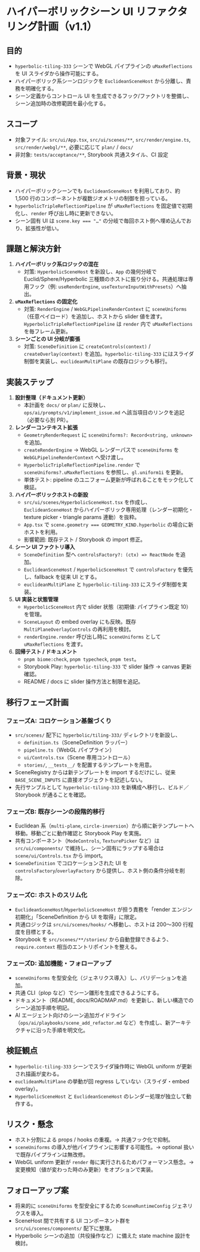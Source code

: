 # ハイパーボリックシーン UI リファクタリング計画（v1.1）

## 目的
- `hyperbolic-tiling-333` シーンで WebGL パイプラインの `uMaxReflections` を UI スライダから操作可能にする。
- ハイパーボリック系シーンロジックを `EuclideanSceneHost` から分離し、責務を明確化する。
- シーン定義からコントロール UI を生成できるフック/ファクトリを整備し、シーン追加時の改修範囲を最小化する。

## スコープ
- 対象ファイル: `src/ui/App.tsx`, `src/ui/scenes/**`, `src/render/engine.ts`, `src/render/webgl/**`, 必要に応じて `plan/` / `docs/`
- 非対象: `tests/acceptance/**`, Storybook 共通スタイル、CI 設定

## 背景・現状
- ハイパーボリックシーンでも `EuclideanSceneHost` を利用しており、約 1,500 行のコンポーネントが複数ジオメトリの制御を担っている。
- `hyperbolicTripleReflectionPipeline` が `uMaxReflections` を固定値で初期化し、`render` 呼び出し時に更新できない。
- シーン固有 UI は `scene.key === "…"` の分岐で毎回ホスト側へ埋め込んでおり、拡張性が低い。

## 課題と解決方針
1. **ハイパーボリック系ロジックの混在**
   - 対策: `HyperbolicSceneHost` を新設し、`App` の幾何分岐で Euclid/Sphere/Hyperbolic 三種類のホストに振り分ける。共通処理は専用フック（例: `useRenderEngine`, `useTextureInputWithPresets`）へ抽出。
2. **`uMaxReflections` の固定化**
   - 対策: `RenderEngine` / `WebGLPipelineRenderContext` に `sceneUniforms`（任意ペイロード）を追加し、ホストから slider 値を渡す。`HyperbolicTripleReflectionPipeline` は `render` 内で `uMaxReflections` を毎フレーム更新。
3. **シーンごとの UI 分岐が膨張**
   - 対策: `SceneDefinition` に `createControls(context)` / `createOverlay(context)` を追加。`hyperbolic-tiling-333` にはスライダ制御を実装し、`euclideanMultiPlane` の既存ロジックも移行。

## 実装ステップ
1. **設計整理（ドキュメント更新）**
   - 本計画を `docs/` or `plan/` に反映し、`ops/ai/prompts/v1/implement_issue.md` へ該当項目のリンクを追記（必要なら別 PR）。
2. **レンダーコンテキスト拡張**
   - `GeometryRenderRequest` に `sceneUniforms?: Record<string, unknown>` を追加。
   - `createRenderEngine` → WebGL レンダーパスで `sceneUniforms` を `WebGLPipelineRenderContext` へ受け渡し。
   - `HyperbolicTripleReflectionPipeline.render` で `sceneUniforms?.uMaxReflections` を参照し、`gl.uniform1i` を更新。
   - 単体テスト: pipeline のユニフォーム更新が呼ばれることをモック化して検証。
3. **ハイパーボリックホストの新設**
   - `src/ui/scenes/HyperbolicSceneHost.tsx` を作成し、`EuclideanSceneHost` からハイパーボリック専用処理（レンダー初期化・texture picker・triangle params 連動）を抜粋。
   - `App.tsx` で `scene.geometry === GEOMETRY_KIND.hyperbolic` の場合に新ホストを利用。
   - 影響範囲: 既存テスト / Storybook の import 修正。
4. **シーン UI ファクトリ導入**
   - `SceneDefinition` 型へ `controlsFactory?: (ctx) => ReactNode` を追加。
   - `EuclideanSceneHost` / `HyperbolicSceneHost` で `controlsFactory` を優先し、fallback を従来 UI とする。
   - `euclideanMultiPlane` と `hyperbolic-tiling-333` にスライダ制御を実装。
5. **UI 実装と状態管理**
   - `HyperbolicSceneHost` 内で slider 状態（初期値: パイプライン既定 10）を管理。
   - `SceneLayout` の embed overlay にも反映。既存 `MultiPlaneOverlayControls` の再利用を検討。
   - `renderEngine.render` 呼び出し時に `sceneUniforms` として `uMaxReflections` を渡す。
6. **回帰テスト / ドキュメント**
   - `pnpm biome:check`, `pnpm typecheck`, `pnpm test`。
   - Storybook Play: `hyperbolic-tiling-333` で slider 操作 → canvas 更新確認。
   - README / docs に slider 操作方法と制限を追記。

## 移行フェーズ計画
### フェーズA: コロケーション基盤づくり
- `src/scenes/` 配下に `hyperbolic/tiling-333/` ディレクトリを新設し、
  - `definition.ts`（SceneDefinition ラッパー）
  - `pipeline.ts`（WebGL パイプライン）
  - `ui/Controls.tsx`（Scene 専用コントロール）
  - `stories/`, `__tests__/`
  を配置するテンプレートを用意。
- SceneRegistry からは新テンプレートを import するだけにし、従来 `BASE_SCENE_INPUTS` に直接オブジェクトを記述しない。
- 先行サンプルとして `hyperbolic-tiling-333` を新構成へ移行し、ビルド／Storybook が通ることを確認。

### フェーズB: 既存シーンの段階的移行
- Euclidean 系（`multi-plane`, `circle-inversion`）から順に新テンプレートへ移動。移動ごとに動作確認と Storybook Play を実施。
- 共有コンポーネント（`ModeControls`, `TexturePicker` など）は `src/ui/components/` で維持し、シーン固有にラップする場合は `scene/ui/Controls.tsx` から import。
- `SceneDefinition` でコロケーションされた UI を `controlsFactory`/`overlayFactory` から提供し、ホスト側の条件分岐を削除。

### フェーズC: ホストのスリム化
- `EuclideanSceneHost`/`HyperbolicSceneHost` が担う責務を「render エンジン初期化」「SceneDefinition から UI を取得」に限定。
- 共通ロジックは `src/ui/scenes/hooks/` へ移動し、ホストは 200〜300 行程度を目標とする。
- Storybook を `src/scenes/**/stories/` から自動登録できるよう、`require.context` 相当のエントリポイントを整える。

### フェーズD: 追加機能・フォローアップ
- `sceneUniforms` を型安全化（ジェネリクス導入）し、バリデーションを追加。
- 共通 CLI（plop など）でシーン雛形を生成できるようにする。
- ドキュメント（README, docs/ROADMAP.md）を更新し、新しい構造でのシーン追加手順を明記。
- AI エージェント向けのシーン追加ガイドライン（`ops/ai/playbooks/scene_add_refactor.md` など）を作成し、新アーキテクチャに沿った手順を明文化。

## 検証観点
- `hyperbolic-tiling-333` シーンでスライダ操作時に WebGL uniform が更新され描画が変わる。
- `euclideanMultiPlane` の挙動が回 regress していない（スライダ・embed overlay）。
- `HyperbolicSceneHost` と `EuclideanSceneHost` のレンダー処理が独立して動作する。

## リスク・懸念
- ホスト分割による props / hooks の重複。→ 共通フック化で抑制。
- `sceneUniforms` の導入が他パイプラインに影響する可能性。→ optional 扱いで既存パイプラインは無改修。
- WebGL uniform 更新が `render` 毎に実行されるためパフォーマンス懸念。→ 変更検知（値が変わった時のみ更新）をオプションで実装。

## フォローアップ案
- 将来的に `sceneUniforms` を型安全にするため `SceneRuntimeConfig` ジェネリクスを導入。
- SceneHost 間で共有する UI コンポーネント群を `src/ui/scenes/components/` 配下に整理。
- Hyperbolic シーンの追加（共役操作など）に備えた state machine 設計を検討。
